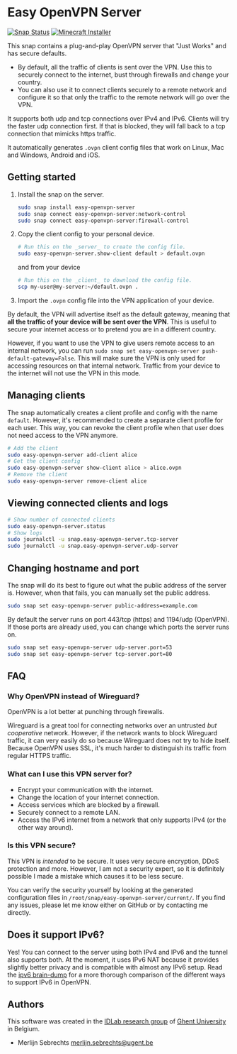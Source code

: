 # Easy OpenVPN Server

[![Snap Status](https://build.snapcraft.io/badge/IBCNServices/easy-openvpn-server.svg)](https://build.snapcraft.io/user/IBCNServices/easy-openvpn-server) [![Minecraft Installer](https://snapcraft.io/easy-openvpn-server/badge.svg)](https://snapcraft.io/easy-openvpn-server)

This snap contains a plug-and-play OpenVPN server that "Just Works" and has secure defaults.

* By default, all the traffic of clients is sent over the VPN. Use this to securely connect to the internet, bust through firewalls and change your country.
* You can also use it to connect clients securely to a remote network and configure it so that only the traffic to the remote network will go over the VPN.

It supports both udp and tcp connections over IPv4 and IPv6. Clients will try the faster udp connection first. If that is blocked, they will fall back to a tcp connection that mimicks https traffic.

It automatically generates `.ovpn` client config files that work on Linux, Mac and Windows, Android and iOS.

## Getting started

1. Install the snap on the server.

   ```bash
   sudo snap install easy-openvpn-server
   sudo snap connect easy-openvpn-server:network-control
   sudo snap connect easy-openvpn-server:firewall-control
   ```

2. Copy the client config to your personal device.

   ```bash
   # Run this on the _server_ to create the config file.
   sudo easy-openvpn-server.show-client default > default.ovpn
   ```

   and from your device

   ```bash
   # Run this on the _client_ to download the config file.
   scp my-user@my-server:~/default.ovpn .
   ```

3. Import the `.ovpn` config file into the VPN application of your device.

By default, the VPN will advertise itself as the default gateway, meaning that **all the traffic of your device will be sent over the VPN**. This is useful to secure your internet access or to pretend you are in a different country.

However, if you want to use the VPN to give users remote access to an internal network, you can run `sudo snap set easy-openvpn-server push-default-gateway=False`. This will make sure the VPN is only used for accessing resources on that internal network. Traffic from your device to the internet will not use the VPN in this mode.

## Managing clients

The snap automatically creates a client profile and config with the name `default`. However, it's recommended to create a separate client profile for each user. This way, you can revoke the client profile when that user does not need access to the VPN anymore.

```bash
# Add the client
sudo easy-openvpn-server add-client alice
# Get the client config
sudo easy-openvpn-server show-client alice > alice.ovpn
# Remove the client
sudo easy-openvpn-server remove-client alice
```

## Viewing connected clients and logs

```bash
# Show number of connected clients
sudo easy-openvpn-server.status
# Show logs
sudo journalctl -u snap.easy-openvpn-server.tcp-server
sudo journalctl -u snap.easy-openvpn-server.udp-server
```

## Changing hostname and port

The snap will do its best to figure out what the public address of the server is. However, when that fails, you can manually set the public address.

```bash
sudo snap set easy-openvpn-server public-address=example.com
```

By default the server runs on port 443/tcp (https) and 1194/udp (OpenVPN). If those ports are already used, you can change which ports the server runs on.

```bash
sudo snap set easy-openvpn-server udp-server.port=53
sudo snap set easy-openvpn-server tcp-server.port=80
```

## FAQ

### Why OpenVPN instead of Wireguard?

OpenVPN is a lot better at punching through firewalls.

Wireguard is a great tool for connecting networks over an untrusted *but cooperative* network. However, if the network wants to block Wireguard traffic, it can very easily do so because Wireguard does not try to hide itself. Because OpenVPN uses SSL, it's much harder to distinguish its traffic from regular HTTPS traffic.

### What can I use this VPN server for?

* Encrypt your communication with the internet.
* Change the location of your internet connection.
* Access services which are blocked by a firewall.
* Securely connect to a remote LAN.
* Access the IPv6 internet from a network that only supports IPv4 (or the other way around).

### Is this VPN secure?

This VPN is _intended_ to be secure. It uses very secure encryption, DDoS protection and more. However, I am not a security expert, so it is definitely possible I made a mistake which causes it to be less secure.

You can verify the security yourself by looking at the generated configuration files in `/root/snap/easy-openvpn-server/current/`. If you find any issues, please let me know either on GitHub or by contacting me directly.

## Does it support IPv6?

Yes! You can connect to the server using both IPv4 and IPv6 and the tunnel also supports both. At the moment, it uses IPv6 NAT because it provides slightly better privacy and is compatible with almost any IPv6 setup. Read the [ipv6 brain-dump](./ipv6.md) for a more thorough comparison of the different ways to support IPv6 in OpenVPN.

## Authors

This software was created in the [IDLab research group](https://idlab.technology/) of [Ghent University](https://www.ugent.be/en) in Belgium.

* Merlijn Sebrechts <merlijn.sebrechts@ugent.be>
